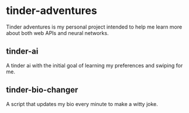 # tinder-adventures

Tinder adventures is my personal project intended to help me learn more about both web APIs and neural networks.

## tinder-ai 

A tinder ai with the initial goal of learning my preferences and swiping for me.

## tinder-bio-changer

A script that updates my bio every minute to make a witty joke. 
